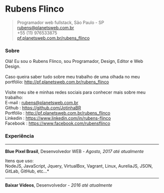 # Rubens Flinco
>Programador web fullstack, São Paulo - SP<br>
>rubens@planetsweb.com.br<br>
>+55 (11) 976533875<br>
>[pf.planetsweb.com.br/rubens_flinco](http://pf.planetsweb.com.br/rubens_flinco)<br>

### Sobre

Olá! Eu sou o Rubens Flinco, sou Programador, Design, Editor e Web Design.
<br><br>
Caso queira saber tudo sobre meu trabalho de uma olhada no meu portfólio: http://pf.planetsweb.com.br/rubens_flinco
<br><br>
Visite meu site e minhas redes sociais para conhecer mais sobre meu trabalho:<br>
E-mail : rubens@planetsweb.com.br<br>
Github : https://github.com/JotinhaBR<br>
Portfólio : http://pf.planetsweb.com.br/rubens_flinco<br>
Linkedin : https://www.linkedin.com/in/rubens-flinco<br>
Facebook : https://www.facebook.com/rubensflinco<br>

### Experiência

---
**Blue Pixel Brasil**, Desenvolvedor WEB - *Agosto, 2017 até atualmente*

Itens que uso:<br>
NodeJS, JavaScript, Jquery, VirtualBox, Vagrant, Linux, AureliaJS, JSON, GitLab, GitHub, etc...*

---
**Baixar Vídeos**, Desenvolvedor - *2016 até atualmente*
